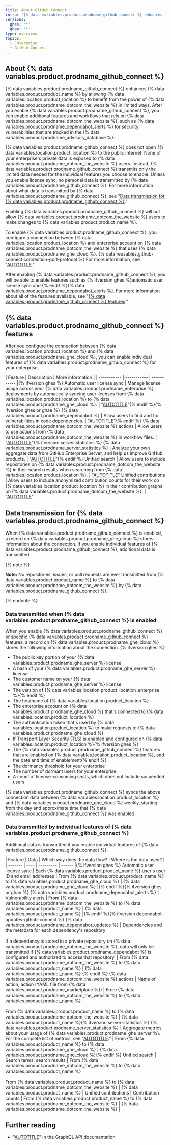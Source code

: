 ```yaml
---
title: About GitHub Connect
intro: '{% data variables.product.prodname_github_connect %} enhances {% data variables.product.product_name %} by giving you access to additional features and workflows that rely on the power of {% data variables.product.prodname_dotcom_the_website %}.'
versions:
  ghes: '*'
  ghae: '*'
type: overview
topics:
  - Enterprise
  - GitHub Connect
---
```


## About {% data variables.product.prodname_github_connect %}

{% data variables.product.prodname_github_connect %} enhances {% data variables.product.product_name %} by allowing {% data variables.location.product_location %} to benefit from the power of {% data variables.product.prodname_dotcom_the_website %} in limited ways. After you enable {% data variables.product.prodname_github_connect %}, you can enable additional features and workflows that rely on {% data variables.product.prodname_dotcom_the_website %}, such as {% data variables.product.prodname_dependabot_alerts %} for security vulnerabilities that are tracked in the {% data variables.product.prodname_advisory_database %}.

{% data variables.product.prodname_github_connect %} does not open {% data variables.location.product_location %} to the public internet. None of your enterprise's private data is exposed to {% data variables.product.prodname_dotcom_the_website %} users. Instead, {% data variables.product.prodname_github_connect %} transmits only the limited data needed for the individual features you choose to enable. Unless you enable license sync, no personal data is transmitted by {% data variables.product.prodname_github_connect %}. For more information about what data is transmitted by {% data variables.product.prodname_github_connect %}, see "[Data transmission for {% data variables.product.prodname_github_connect %}](#data-transmission-for-github-connect)."

Enabling {% data variables.product.prodname_github_connect %} will not allow {% data variables.product.prodname_dotcom_the_website %} users to make changes to {% data variables.product.product_name %}.

To enable {% data variables.product.prodname_github_connect %}, you configure a connection between {% data variables.location.product_location %} and enterprise account on {% data variables.product.prodname_dotcom_the_website %} that uses {% data variables.product.prodname_ghe_cloud %}. {% data reusables.github-connect.connection-port-protocol %} For more information, see "[AUTOTITLE](/admin/configuration/configuring-github-connect/managing-github-connect)."

After enabling {% data variables.product.prodname_github_connect %}, you will be able to enable features such as {% ifversion ghes %}automatic user license sync and {% endif %}{% data variables.product.prodname_dependabot_alerts %}. For more information about all of the features available, see "[{% data variables.product.prodname_github_connect %} features](#github-connect-features)."

## {% data variables.product.prodname_github_connect %} features

After you configure the connection between {% data variables.location.product_location %} and {% data variables.product.prodname_ghe_cloud %}, you can enable individual features of {% data variables.product.prodname_github_connect %} for your enterprise.

| Feature | Description | More information |
| ----------- | ----------- | ----------- |{% ifversion ghes %}
Automatic user license sync | Manage license usage across your {% data variables.product.prodname_enterprise %} deployments by automatically syncing user licenses from {% data variables.location.product_location %} to {% data variables.product.prodname_ghe_cloud %}. | "[AUTOTITLE](/admin/configuration/configuring-github-connect/enabling-automatic-user-license-sync-for-your-enterprise)"{% endif %}{% ifversion ghes or ghae %}
{% data variables.product.prodname_dependabot %} | Allow users to find and fix vulnerabilities in code dependencies. | "[AUTOTITLE](/admin/configuration/configuring-github-connect/enabling-dependabot-for-your-enterprise)"{% endif %}
{% data variables.product.prodname_dotcom_the_website %} actions | Allow users to use actions from {% data variables.product.prodname_dotcom_the_website %} in workflow files. | "[AUTOTITLE](/admin/github-actions/managing-access-to-actions-from-githubcom/enabling-automatic-access-to-githubcom-actions-using-github-connect)"{% ifversion server-statistics %}
{% data variables.product.prodname_server_statistics %} | Analyze your own aggregate data from GitHub Enterprise Server, and help us improve GitHub products. | "[AUTOTITLE](/admin/configuration/configuring-github-connect/enabling-server-statistics-for-your-enterprise)"{% endif %}
Unified search | Allow users to include repositories on {% data variables.product.prodname_dotcom_the_website %} in their search results when searching from {% data variables.location.product_location %}. | "[AUTOTITLE](/admin/configuration/configuring-github-connect/enabling-unified-search-for-your-enterprise)"
Unified contributions | Allow users to include anonymized contribution counts for their work on {% data variables.location.product_location %} in their contribution graphs on {% data variables.product.prodname_dotcom_the_website %}. | "[AUTOTITLE](/admin/configuration/configuring-github-connect/enabling-unified-contributions-for-your-enterprise)"

## Data transmission for {% data variables.product.prodname_github_connect %}

When {% data variables.product.prodname_github_connect %} is enabled, a record on {% data variables.product.prodname_ghe_cloud %} stores information about the connection. If you enable individual features of {% data variables.product.prodname_github_connect %}, additional data is transmitted.

{% note %}

**Note:** No repositories, issues, or pull requests are ever transmitted from {% data variables.product.product_name %} to {% data variables.product.prodname_dotcom_the_website %} by {% data variables.product.prodname_github_connect %}.

{% endnote %}

### Data transmitted when {% data variables.product.prodname_github_connect %} is enabled

When you enable {% data variables.product.prodname_github_connect %} or specific {% data variables.product.prodname_github_connect %} features, a record on {% data variables.product.prodname_ghe_cloud %} stores the following information about the connection.
{% ifversion ghes %}
- The public key portion of your {% data variables.product.prodname_ghe_server %} license
- A hash of your {% data variables.product.prodname_ghe_server %} license
- The customer name on your {% data variables.product.prodname_ghe_server %} license
- The version of {% data variables.location.product_location_enterprise %}{% endif %}
- The hostname of {% data variables.location.product_location %}
- The enterprise account on {% data variables.product.prodname_ghe_cloud %} that's connected to {% data variables.location.product_location %}
- The authentication token that's used by {% data variables.location.product_location %} to make requests to {% data variables.product.prodname_ghe_cloud %}
- If Transport Layer Security (TLS) is enabled and configured on {% data variables.location.product_location %}{% ifversion ghes %}
- The {% data variables.product.prodname_github_connect %} features that are enabled on {% data variables.location.product_location %}, and the date and time of enablement{% endif %}
- The dormancy threshold for your enterprise
- The number of dormant users for your enterprise
- A count of license-consuming seats, which does not include suspended users

{% data variables.product.prodname_github_connect %} syncs the above connection data between {% data variables.location.product_location %} and {% data variables.product.prodname_ghe_cloud %} weekly, starting from the day and approximate time that {% data variables.product.prodname_github_connect %} was enabled.

### Data transmitted by individual features of {% data variables.product.prodname_github_connect %}

Additional data is transmitted if you enable individual features of {% data variables.product.prodname_github_connect %}.

| Feature | Data | Which way does the data flow? | Where is the data used? |
| ------- | ---- | --------- | ------ |{% ifversion ghes %}
Automatic user license sync | Each {% data variables.product.product_name %} user's user ID and email addresses | From {% data variables.product.product_name %} to {% data variables.product.prodname_ghe_cloud %} | {% data variables.product.prodname_ghe_cloud %} |{% endif %}{% ifversion ghes or ghae %}
{% data variables.product.prodname_dependabot_alerts %} | Vulnerability alerts | From {% data variables.product.prodname_dotcom_the_website %} to {% data variables.product.product_name %} | {% data variables.product.product_name %} |{% endif %}{% ifversion dependabot-updates-github-connect %}
{% data variables.product.prodname_dependabot_updates %} | Dependencies and the metadata for each dependency's repository<br><br>If a dependency is stored in a private repository on {% data variables.product.prodname_dotcom_the_website %}, data will only be transmitted if {% data variables.product.prodname_dependabot %} is configured and authorized to access that repository. | From {% data variables.product.prodname_dotcom_the_website %} to {% data variables.product.product_name %} | {% data variables.product.product_name %} {% endif %}
{% data variables.product.prodname_dotcom_the_website %} actions | Name of action, action (YAML file from {% data variables.product.prodname_marketplace %}) | From {% data variables.product.prodname_dotcom_the_website %} to {% data variables.product.product_name %}<br><br>From {% data variables.product.product_name %} to {% data variables.product.prodname_dotcom_the_website %} | {% data variables.product.product_name %}{% ifversion server-statistics %}
{% data variables.product.prodname_server_statistics %} | Aggregate metrics about your usage of {% data variables.product.prodname_ghe_server %}. For the complete list of metrics, see "[AUTOTITLE](/admin/monitoring-activity-in-your-enterprise/analyzing-how-your-team-works-with-server-statistics/about-server-statistics#server-statistics-data-collected)." | From {% data variables.product.product_name %} to {% data variables.product.prodname_ghe_cloud %} | {% data variables.product.prodname_ghe_cloud %}{% endif %}
Unified search | Search terms, search results | From {% data variables.product.prodname_dotcom_the_website %} to {% data variables.product.product_name %}<br><br>From {% data variables.product.product_name %} to {% data variables.product.prodname_dotcom_the_website %} | {% data variables.product.product_name %} |
Unified contributions | Contribution counts | From {% data variables.product.product_name %} to {% data variables.product.prodname_dotcom_the_website %} | {% data variables.product.prodname_dotcom_the_website %} |

## Further reading

- "[AUTOTITLE](/graphql/guides/managing-enterprise-accounts)" in the GraphQL API documentation
